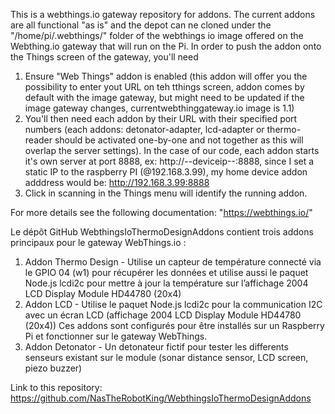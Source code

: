 This is a webthings.io gateway repository for addons.
The current addons are all functional "as is" and the depot can ne cloned under the "/home/pi/.webthings/" folder of the webthings io image offered on the Webthing.io gateway that will run on the Pi. 
In order to push the addon onto the Things screen of the gateway, you'll need 

1. Ensure "Web Things" addon is enabled (this addon will offer you the possibility to enter yout URL on teh tthings screen, addon comes by default with the image gateway, but might need to be updated if the image gateway changes, currentwebthinggateway.io image is 1.1)
2. You'll then need each addon by their URL with their specified port numbers (each addons: detonator-adapter, lcd-adapter or thermo-reader should be activated one-by-one and not together as this will overlap the server settings). In the case of our code, each addon starts it's own server at port 8888, ex: http://--deviceip--:8888, since I set a static IP to the raspberry PI (@192.168.3.99), my home device addon adddress would be: http://192.168.3.99:8888
3. Click in scanning in the Things menu will identify the running addon.

For more details see the following documentation: "https://webthings.io/"

Le dépôt GitHub WebthingsIoThermoDesignAddons contient trois addons principaux pour le gateway WebThings.io :
1.	Addon Thermo Design - Utilise un capteur de température connecté via le GPIO 04 (w1) pour récupérer les données et utilise aussi le paquet Node.js lcdi2c pour mettre à jour la température sur l’affichage 2004 LCD Display Module HD44780 (20x4)
2.	Addon LCD - Utilise le paquet Node.js lcdi2c pour la communication I2C avec un écran LCD (affichage 2004 LCD Display Module HD44780 (20x4))
Ces addons sont configurés pour être installés sur un Raspberry Pi et fonctionner sur le gateway WebThings.
3.	Addon Detonator - Un detonateur fictif pour tester les differents senseurs existant sur le module (sonar distance sensor, LCD screen, piezo buzzer)

Link to this repository: https://github.com/NasTheRobotKing/WebthingsIoThermoDesignAddons


